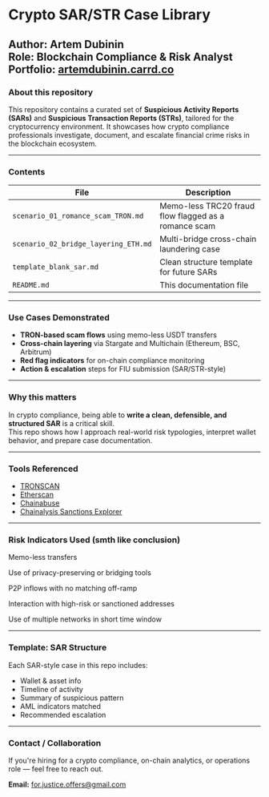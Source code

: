 #  Crypto SAR/STR Case Library

**Author:** Artem Dubinin  
**Role:** Blockchain Compliance & Risk Analyst  
**Portfolio:** [artemdubinin.carrd.co](https://artemdubinin.carrd.co)  
---

###  About this repository

This repository contains a curated set of **Suspicious Activity Reports (SARs)** and **Suspicious Transaction Reports (STRs)**, tailored for the cryptocurrency environment. It showcases how crypto compliance professionals investigate, document, and escalate financial crime risks in the blockchain ecosystem.

---

###  Contents

| File                                      | Description                                      |
|-------------------------------------------|--------------------------------------------------|
| `scenario_01_romance_scam_TRON.md`        | Memo-less TRC20 fraud flow flagged as a romance scam |
| `scenario_02_bridge_layering_ETH.md`      | Multi-bridge cross-chain laundering case         |
| `template_blank_sar.md`                   | Clean structure template for future SARs         |
| `README.md`                               | This documentation file                          |

---

###  Use Cases Demonstrated

- **TRON-based scam flows** using memo-less USDT transfers
- **Cross-chain layering** via Stargate and Multichain (Ethereum, BSC, Arbitrum)
- **Red flag indicators** for on-chain compliance monitoring
- **Action & escalation** steps for FIU submission (SAR/STR-style)

---

###  Why this matters

 In crypto compliance, being able to **write a clean, defensible, and structured SAR** is a critical skill.  
This repo shows how I approach real-world risk typologies, interpret wallet behavior, and prepare case documentation.

---

### Tools Referenced

- [TRONSCAN](https://tronscan.org)
- [Etherscan](https://etherscan.io)
- [Chainabuse](https://www.chainabuse.com/)
- [Chainalysis Sanctions Explorer](https://www.chainalysis.com/sanctions-explorer/)

---

###  Risk Indicators Used (smth like conclusion) 

 Memo-less transfers  

 Use of privacy-preserving or bridging tools  

 P2P inflows with no matching off-ramp  

 Interaction with high-risk or sanctioned addresses  

 Use of multiple networks in short time window

---

### Template: SAR Structure

Each SAR-style case in this repo includes:

- Wallet & asset info  
- Timeline of activity  
- Summary of suspicious pattern  
- AML indicators matched  
- Recommended escalation

---

###  Contact / Collaboration

If you're hiring for a crypto compliance, on-chain analytics, or operations role — feel free to reach out.

 **Email:** for.justice.offers@gmail.com  









